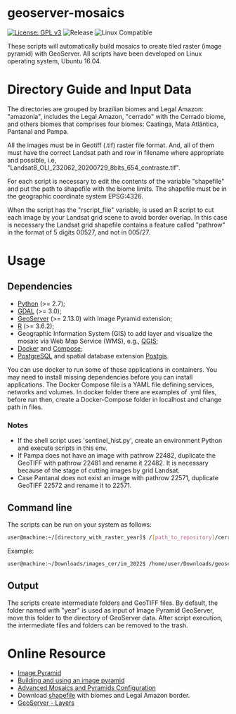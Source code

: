 # geoserver-mosaics

[![License: GPL v3](https://img.shields.io/badge/License-GPLv3-blue.svg)](https://github.com/terrabrasilis/geoserver-mosaics/blob/master/LICENSE)
![Release](https://img.shields.io/github/v/release/terrabrasilis/geoserver-mosaics)
![Linux Compatible](https://img.shields.io/badge/platform-linux-bringhtgreen)
<!---![Linux Compatible](https://img.shields.io/badge/linux-compatible%20🐧-brightgreen.svg)-->

These scripts will automatically build mosaics to create tiled raster (image pyramid) with GeoServer. All scripts have been developed on Linux operating system, Ubuntu 16.04.

# Directory Guide and Input Data

The directories are grouped by brazilian biomes and Legal Amazon: "amazonia", includes the Legal Amazon, "cerrado" with the Cerrado biome, and others biomes that comprises four biomes: Caatinga, Mata Atlântica, Pantanal and Pampa.

All the images must be in Geotiff (.tif) raster file format. And, all of them must have the correct Landsat path and row in filename where appropriate and possible, i.e, "Landsat8_OLI_232062_20200729_8bits_654_contraste.tif".

For each script is necessary to edit the contents of the variable "shapefile" and put the path to shapefile with the biome limits. The shapefile must be in the geographic coordinate system EPSG:4326.

When the script has the "rscript_file" variable, is used an R script to cut each image by your Landsat grid scene to avoid border overlap. In this case is necessary the Landsat grid shapefile contains a feature called "pathrow" in the format of 5 digits 00527, and not in 005/27.

# Usage

## Dependencies
- [Python](https://www.python.org/) (>= 2.7);
- [GDAL](https://gdal.org) (>= 3.0);
- [GeoServer](http://geoserver.org/) (>= 2.13.0) with Image Pyramid extension;
- [R](https://www.r-project.org/) (>= 3.6.2);
- Geographic Information System (GIS) to add layer and visualize the mosaic via Web Map Service (WMS), e.g., [QGIS](https://qgis.org/en/site/#);
- [Docker](https://www.docker.com/) and [Compose](https://docs.docker.com/compose/install/);
- [PostgreSQL](https://www.postgresql.org/) and spatial database extension [Postgis](https://postgis.net/).

You can use docker to run some of these applications in containers. You may need to install missing dependencies before you can install applications. The Docker Compose file is a YAML file defining services, networks and volumes. In docker folder there are examples of .yml files, before run then, create a Docker-Compose folder in localhost and change path in files.

### Notes

- If the shell script uses 'sentinel_hist.py', create an environment Python and execute scripts in this env.
- If Pampa does not have an image with pathrow 22482, duplicate the GeoTIFF with pathrow 22481 and rename it 22482. It is necessary because of the stage of cutting images by grid Landsat.
- Case Pantanal does not exist an image with pathrow 22571, duplicate GeoTIFF 22572 and rename it to 22571.

## Command line

The scripts can be run on your system as follows:

```bash
user@machine:~/[directory_with_raster_year]$ /[path_to_repository]/cerrado/gdal_process_PRODES_CERRADO_2022_valpha_.sh [year]
```
Example:

```bash
user@machine:~/Downloads/images_cer/im_2022$ /home/user/Downloads/geoserver_mosaics/cerrado/gdal_process_PRODES_CERRADO_2022_valpha.sh 2022

```
## Output

The scripts create intermediate folders and GeoTIFF files. By default, the folder named with "year" is used as input of Image Pyramid GeoServer, move this folder to the directory of GeoServer data. After script execution, the intermediate files and folders can be removed to the trash.

# Online Resource

- [Image Pyramid](https://docs.geoserver.org/stable/en/user/tutorials/imagepyramid/imagepyramid.html)
- [Building and using an image pyramid](https://docs.geoserver.org/latest/en/user/tutorials/imagepyramid/imagepyramid.html)
- [Advanced Mosaics and Pyramids Configuration](https://docs.geoserver.geo-solutions.it/edu/en/raster_data/mosaic_pyramid.html)
- Download [shapefile](http://terrabrasilis.dpi.inpe.br/downloads/) with biomes and Legal Amazon border.
- [GeoServer - Layers](https://docs.geoserver.org/2.23.x/en/user/data/webadmin/layers.html)

